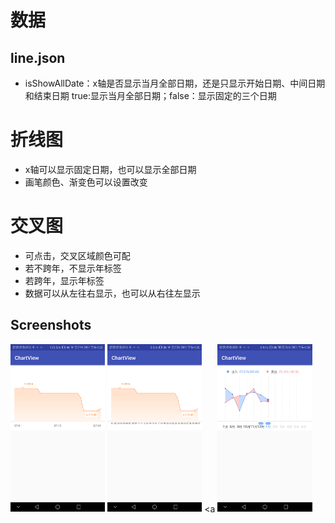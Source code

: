 # 数据
## line.json
  - isShowAllDate：x轴是否显示当月全部日期，还是只显示开始日期、中间日期和结束日期 true:显示当月全部日期；false：显示固定的三个日期
  
  
# 折线图
- x轴可以显示固定日期，也可以显示全部日期
- 画笔颜色、渐变色可以设置改变

# 交叉图
- 可点击，交叉区域颜色可配
- 若不跨年，不显示年标签
- 若跨年，显示年标签
- 数据可以从左往右显示，也可以从右往左显示


## Screenshots
<a href="app/pics/device-2018-12-24-163216.png"><img src="app/pics/device-2018-12-24-163216.png" width="30%"/></a>
<a href="app/pics/device-2018-12-24-163615.png"><img src="app/pics/device-2018-12-24-163615.png" width="30%"/></a>
<a <img src="app/pics/device-2018-12-24-163903.png" width="30%"/></a>

